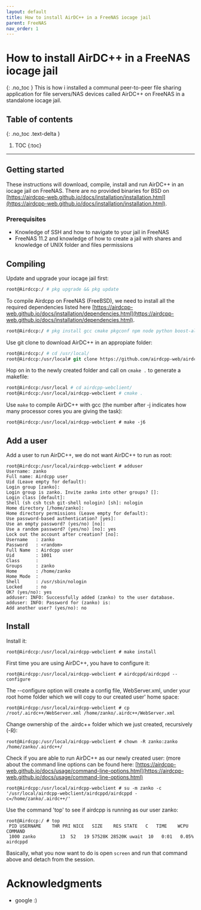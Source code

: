 ```yaml
---
layout: default
title: How to install AirDC++ in a FreeNAS iocage jail
parent: FreeNAS
nav_order: 1
---
```


# How to install AirDC++ in a FreeNAS iocage jail
{: .no_toc }
This is how i installed a communal peer-to-peer file sharing application for file servers/NAS devices called AirDC++ on FreeNAS in a standalone iocage jail.

## Table of contents
{: .no_toc .text-delta }
1. TOC
{:toc}
---

## Getting started
These instructions will download, compile, install and run AirDC++ in an iocage jail on FreeNAS. There are no provided binaries for BSD on [https://airdcpp-web.github.io/docs/installation/installation.html](https://airdcpp-web.github.io/docs/installation/installation.html).

### Prerequisites
* Knowledge of SSH and how to navigate to your jail in FreeNAS
* FreeNAS 11.2 and knowledge of how to create a jail with shares and knowledge of UNIX folder and files permissions

## Compiling
Update and upgrade your iocage jail first:
```tcsh
root@Airdccp:/ # pkg upgrade && pkg update
```
To compile Airdcpp on FreeNAS (FreeBSD), we need to install all the required dependencies listed here
[https://airdcpp-web.github.io/docs/installation/dependencies.html](https://airdcpp-web.github.io/docs/installation/dependencies.html).
```tcsh
root@Airdccp:/ # pkg install gcc cmake pkgconf npm node python boost-all bzip2 leveldb miniupnpc openssl websocketpp tbb php72-maxminddb git nano 
```
Use git clone to download AirDC++ in an appropiate folder:
```tcsh
root@Airdccp:/ # cd /usr/local/
root@Airdccp:/usr/local# git clone https://github.com/airdcpp-web/airdcpp-webclient.git
````
Hop on in to the newly created folder and call on `cmake .` to generate a makefile:
```tcsh
root@Airdccp:/usr/local # cd airdcpp-webclient/
root@Airdccp:/usr/local/airdcpp-webclient # cmake .
```
Use `make` to compile AirDC++ with gcc (the number after -j indicates how many processor cores you are giving the task):
```
root@Airdccp:/usr/local/airdcpp-webclient # make -j6
```

## Add a user
Add a user to run AirDC++, we do not want AirDC++ to run as root:
```
root@Airdccp:/usr/local/airdcpp-webclient # adduser
Username: zanko
Full name: Airdcpp user
Uid (Leave empty for default): 
Login group [zanko]: 
Login group is zanko. Invite zanko into other groups? []: 
Login class [default]: 
Shell (sh csh tcsh git-shell nologin) [sh]: nologin
Home directory [/home/zanko]: 
Home directory permissions (Leave empty for default): 
Use password-based authentication? [yes]: 
Use an empty password? (yes/no) [no]: 
Use a random password? (yes/no) [no]: yes
Lock out the account after creation? [no]: 
Username   : zanko
Password   : <random>
Full Name  : Airdcpp user
Uid        : 1001
Class      : 
Groups     : zanko 
Home       : /home/zanko
Home Mode  : 
Shell      : /usr/sbin/nologin
Locked     : no
OK? (yes/no): yes
adduser: INFO: Successfully added (zanko) to the user database.
adduser: INFO: Password for (zanko) is: 
Add another user? (yes/no): no
```

## Install
Install it:
```
root@Airdccp:/usr/local/airdcpp-webclient # make install
```
First time you are using AirDC++, you have to configure it:
```
root@Airdcpp:/usr/local/airdcpp-webclient # airdcppd/airdcppd --configure
```
The --configure option will create a config file, WebServer.xml, under your root home folder which we will copy to our created user' home space:
```
root@Airdcpp:/usr/local/airdcpp-webclient # cp /root/.airdc++/WebServer.xml /home/zanko/.airdc++/WebServer.xml
```
Change ownership of the .airdc++ folder which we just created, recursively (-R):
```
root@Airdcpp:/usr/local/airdcpp-webclient # chown -R zanko:zanko /home/zanko/.airdc++/
```
Check if you are able to run AirDC++ as our newly created user: (more about the command line options can be found here: [https://airdcpp-web.github.io/docs/usage/command-line-options.html](https://airdcpp-web.github.io/docs/usage/command-line-options.html)
```
root@Airdcpp:/usr/local/airdcpp-webclient # su -m zanko -c '/usr/local/airdcpp-webclient/airdcppd/airdcppd -c=/home/zanko/.airdc++/'
```
Use the command 'top' to see if airdcpp is running as our user zanko:
```
root@Airdccp:/ # top
 PID USERNAME    THR PRI NICE   SIZE    RES STATE   C   TIME    WCPU COMMAND
 1000 zanko         13  52   19 57528K 28520K uwait  10   0:01   0.05% airdcppd
```

Basically, what you now want to do is open `screen` and run that command above and detach from the session.

# Acknowledgments
* google :)
